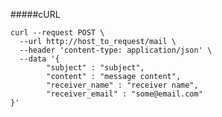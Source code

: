 #####cURL

    curl --request POST \
      --url http://host_to_request/mail \
      --header 'content-type: application/json' \
      --data '{
            "subject" : "subject",
            "content" : "message content",
            "receiver_name" : "receiver name",
            "receiver_email" : "some@email.com"
    }'
